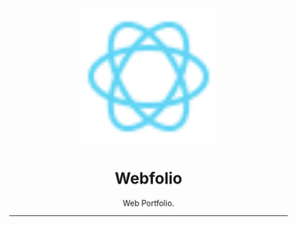 <div align="center">
    <img
        alt="Webfolio logo"
        height="250"
        src="public/logo.svg"
        width="250"
    />
    <h1>
        Webfolio
    </h1>
    <p>
        Web Portfolio.
    </p>
</div>

<hr>
